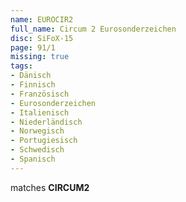 ```yaml
---
name: EUROCIR2
full_name: Circum 2 Eurosonderzeichen
disc: SiFoX-15
page: 91/1
missing: true
tags:
- Dänisch
- Finnisch
- Französisch
- Eurosonderzeichen
- Italienisch
- Niederländisch
- Norwegisch
- Portugiesisch
- Schwedisch
- Spanisch
---
```

matches **CIRCUM2**
